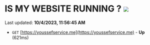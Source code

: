 # IS MY WEBSITE RUNNING ? [![](https://img.shields.io/static/v1?label=Sponsor&message=%E2%9D%A4&logo=GitHub&color=%23fe8e86)](https://github.com/sponsors/<username>)

Last updated: **10/4/2023, 11:56:45 AM**

- `GET` [https://youssefservice.me](https://youssefservice.me) - **Up** (621ms)
